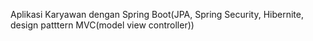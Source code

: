 Aplikasi Karyawan dengan Spring Boot(JPA, Spring Security, Hibernite, design patttern MVC(model view controller))
